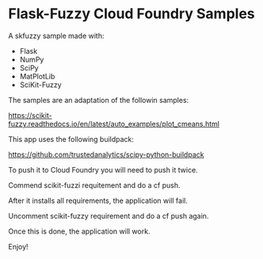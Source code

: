 # Flask-Fuzzy Cloud Foundry Samples

A skfuzzy sample made with:

- Flask 
- NumPy 
- SciPy 
- MatPlotLib 
- SciKit-Fuzzy

The samples are an adaptation of the followin samples:

https://scikit-fuzzy.readthedocs.io/en/latest/auto_examples/plot_cmeans.html

This app uses the following buildpack:

https://github.com/trustedanalytics/scipy-python-buildpack

To push it to Cloud Foundry you will need to push it twice.

Commend scikit-fuzzi requitement and do a cf push.

After it installs all requirements, the application will fail.

Uncomment scikit-fuzzy requirement and do a cf push again.

Once this is done, the application will work.

Enjoy!
